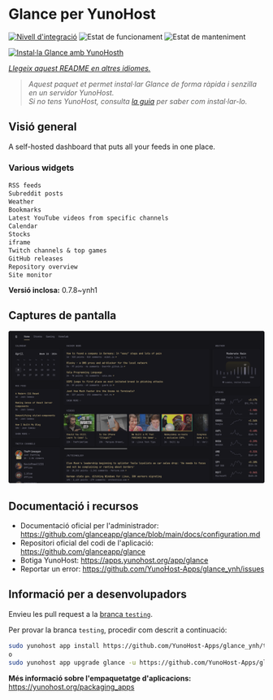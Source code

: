 <!--
N.B.: Aquest README ha estat generat automàticament per <https://github.com/YunoHost/apps/tree/master/tools/readme_generator>
NO s'ha de modificar manualment.
-->

# Glance per YunoHost

[![Nivell d'integració](https://apps.yunohost.org/badge/integration/glance)](https://ci-apps.yunohost.org/ci/apps/glance/)
![Estat de funcionament](https://apps.yunohost.org/badge/state/glance)
![Estat de manteniment](https://apps.yunohost.org/badge/maintained/glance)

[![Instal·la Glance amb YunoHosth](https://install-app.yunohost.org/install-with-yunohost.svg)](https://install-app.yunohost.org/?app=glance)

*[Llegeix aquest README en altres idiomes.](./ALL_README.md)*

> *Aquest paquet et permet instal·lar Glance de forma ràpida i senzilla en un servidor YunoHost.*  
> *Si no tens YunoHost, consulta [la guia](https://yunohost.org/install) per saber com instal·lar-lo.*

## Visió general

A self-hosted dashboard that puts all your feeds in one place.

### Various widgets

    RSS feeds
    Subreddit posts
    Weather
    Bookmarks
    Latest YouTube videos from specific channels
    Calendar
    Stocks
    iframe
    Twitch channels & top games
    GitHub releases
    Repository overview
    Site monitor


**Versió inclosa:** 0.7.8~ynh1

## Captures de pantalla

![Captures de pantalla de Glance](./doc/screenshots/screenshot.png)

## Documentació i recursos

- Documentació oficial per l'administrador: <https://github.com/glanceapp/glance/blob/main/docs/configuration.md>
- Repositori oficial del codi de l'aplicació: <https://github.com/glanceapp/glance>
- Botiga YunoHost: <https://apps.yunohost.org/app/glance>
- Reportar un error: <https://github.com/YunoHost-Apps/glance_ynh/issues>

## Informació per a desenvolupadors

Envieu les pull request a la [branca `testing`](https://github.com/YunoHost-Apps/glance_ynh/tree/testing).

Per provar la branca `testing`, procedir com descrit a continuació:

```bash
sudo yunohost app install https://github.com/YunoHost-Apps/glance_ynh/tree/testing --debug
o
sudo yunohost app upgrade glance -u https://github.com/YunoHost-Apps/glance_ynh/tree/testing --debug
```

**Més informació sobre l'empaquetatge d'aplicacions:** <https://yunohost.org/packaging_apps>
